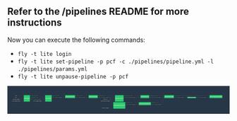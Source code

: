## Refer to the /pipelines README for more instructions

Now you can execute the following commands:

* `fly -t lite login`
* `fly -t lite set-pipeline -p pcf -c ./pipelines/pipeline.yml -l ./pipelines/params.yml`
* `fly -t lite unpause-pipeline -p pcf`

![](./pipelines/images/pipeline.png)
